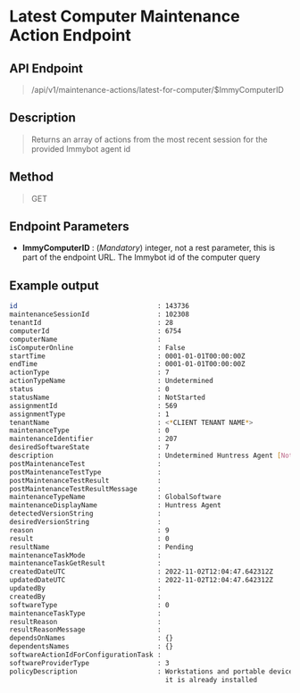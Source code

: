 # Latest  Computer Maintenance Action Endpoint
## API Endpoint
> /api/v1/maintenance-actions/latest-for-computer/$ImmyComputerID
## Description
> Returns an array of actions from the most recent session for the provided Immybot agent id
## Method
> GET
## Endpoint Parameters
- **ImmyComputerID** : (*Mandatory*) integer, not a rest parameter, this is part of the endpoint URL. The Immybot id of the computer query
## Example output
```sh
id                                   : 143736
maintenanceSessionId                 : 102308
tenantId                             : 28
computerId                           : 6754
computerName                         :
isComputerOnline                     : False
startTime                            : 0001-01-01T00:00:00Z
endTime                              : 0001-01-01T00:00:00Z
actionType                           : 7
actionTypeName                       : Undetermined
status                               : 0
statusName                           : NotStarted
assignmentId                         : 569
assignmentType                       : 1
tenantName                           : <*CLIENT TENANT NAME*>
maintenanceType                      : 0
maintenanceIdentifier                : 207
desiredSoftwareState                 : 7
description                          : Undetermined Huntress Agent [NotStarted]
postMaintenanceTest                  :
postMaintenanceTestType              :
postMaintenanceTestResult            :
postMaintenanceTestResultMessage     :
maintenanceTypeName                  : GlobalSoftware
maintenanceDisplayName               : Huntress Agent
detectedVersionString                :
desiredVersionString                 :
reason                               : 9
result                               : 0
resultName                           : Pending
maintenanceTaskMode                  :
maintenanceTaskGetResult             :
createdDateUTC                       : 2022-11-02T12:04:47.642312Z
updatedDateUTC                       : 2022-11-02T12:04:47.642312Z
updatedBy                            :
createdBy                            :
softwareType                         : 0
maintenanceTaskType                  :
resultReason                         :
resultReasonMessage                  :
dependsOnNames                       : {}
dependentsNames                      : {}
softwareActionIdForConfigurationTask :
softwareProviderType                 : 3
policyDescription                    : Workstations and portable devices at <*CLIENT TENANT NAME*> should have the latest version of "Huntress Agent" only if
                                       it is already installed
```